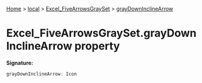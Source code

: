 [Home](./index) &gt; [local](local.md) &gt; [Excel\_FiveArrowsGraySet](local.excel_fivearrowsgrayset.md) &gt; [grayDownInclineArrow](local.excel_fivearrowsgrayset.graydowninclinearrow.md)

# Excel\_FiveArrowsGraySet.grayDownInclineArrow property


**Signature:**
```javascript
grayDownInclineArrow: Icon
```
